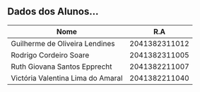 ## Dados dos Alunos...
|Nome | R.A|
|------|------|
|Guilherme de Oliveira Lendines | 2041382311012 |
|Rodrigo Cordeiro Soare | 2041382311005 |
|Ruth Giovana Santos Epprecht | 2041382211007 |
|Victória Valentina Lima do Amaral | 2041382211040 |

